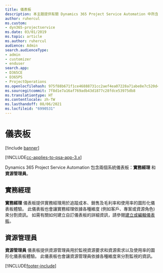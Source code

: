 ```yaml
---
title: 儀表板
description: 本主題提供有關 Dynamics 365 Project Service Automation 中所含報表儀表板的資訊。
author: ruhercul
ms.custom:
- dyn365-projectservice
ms.date: 03/01/2019
ms.topic: article
ms.author: ruhercul
audience: Admin
search.audienceType:
- admin
- customizer
- enduser
search.app:
- D365CE
- D365PS
- ProjectOperations
ms.openlocfilehash: 975f88b671f1ce46888731cc2aef4ea07228a71abe8e7c520d4c4a6e7be3b537
ms.sourcegitcommit: 7f8d1e7a16af769adb43d1877c28fdce53975db8
ms.translationtype: HT
ms.contentlocale: zh-TW
ms.lasthandoff: 08/06/2021
ms.locfileid: "6990531"
---
```

# <a name="dashboards"></a>儀表板

[!include [banner](../includes/psa-now-project-operations.md)]

[!INCLUDE[cc-applies-to-psa-app-3.x](../includes/cc-applies-to-psa-app-3x.md)]

Dynamics 365 Project Service Automation 包含兩個系統儀表板：**實務經理** 和 **資源管理員**。

## <a name="practice-manager"></a>實務經理 

**實務經理** 儀表板提供實務經理用於追蹤成本、銷售及毛利率和使用率的圖形化儀表板體驗。 此儀表板也會讓實務經理依據各種維度 (例如客戶、專案或資源角色) 來分割資訊。 如需有關如何建立自訂儀表板的詳細資訊，請參閱[建立或編輯儀表板](/dynamics365/customerengagement/on-premises/customize/create-edit-dashboards)。

## <a name="resource-manager"></a>資源管理員 

**資源管理員** 儀表板提供資源管理員用於監視資源要求和資源索求以及使用率的圖形化儀表板體驗。 此儀表板也會讓資源管理員依據各種維度來分割監視的資訊。


[!INCLUDE[footer-include](../includes/footer-banner.md)]
